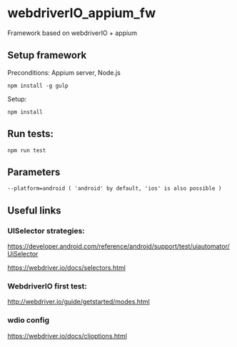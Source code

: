 # webdriverIO_appium_fw

Framework based on webdriverIO + appium

## Setup framework

Preconditions: Appium server, Node.js

    npm install -g gulp

Setup:

    npm install

## Run tests:

    npm run test
    
## Parameters

    --platform=android ( 'android' by default, 'ios' is also possible )

## Useful links
### UISelector strategies:
https://developer.android.com/reference/android/support/test/uiautomator/UiSelector

https://webdriver.io/docs/selectors.html
### WebdriverIO first test:
http://webdriver.io/guide/getstarted/modes.html
### wdio config
https://webdriver.io/docs/clioptions.html
